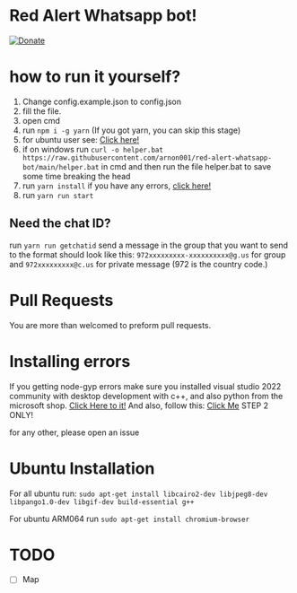 # Red Alert Whatsapp bot!
[![Donate](https://img.shields.io/badge/Donate-PayPal-green.svg)](https://ko-fi.com/arnon001)

# how to run it yourself?
1. Change config.example.json to config.json
2. fill the file.
3. open cmd
4. run `npm i -g yarn` (If you got yarn, you can skip this stage)
5. for ubuntu user see: [Click here!](#ubuntu-installation)
6. if on windows run `curl -o helper.bat https://raw.githubusercontent.com/arnon001/red-alert-whatsapp-bot/main/helper.bat` in cmd and then run the file helper.bat to save some time breaking the head
7. run `yarn install` if you have any errors, [click here!](#installing-errors)
8. run `yarn run start`


## Need the chat ID?
run `yarn run getchatid`
send a message in the group that you want to send to
the format should look like this: `972xxxxxxxxx-xxxxxxxxxx@g.us` for group and `972xxxxxxxxx@c.us` for private message (972 is the country code.)
# Pull Requests
You are more than welcomed to preform pull requests.

# Installing errors
If you getting node-gyp errors make sure you installed visual studio 2022 community with desktop development with c++, and also python from the microsoft shop. [Click Here to it!](https://www.microsoft.com/store/productId/9PJPW5LDXLZ5?ocid=pdpshare)
And also, follow this: [Click Me](https://github.com/Automattic/node-canvas/wiki/Installation:-Windows#2-installing-gtk-2) STEP 2 ONLY!

for any other, please open an issue

# Ubuntu Installation
For all ubuntu run: `sudo apt-get install libcairo2-dev libjpeg8-dev libpango1.0-dev libgif-dev build-essential g++`

For ubuntu ARM064 run `sudo apt-get install chromium-browser`
# TODO
- [ ] Map
